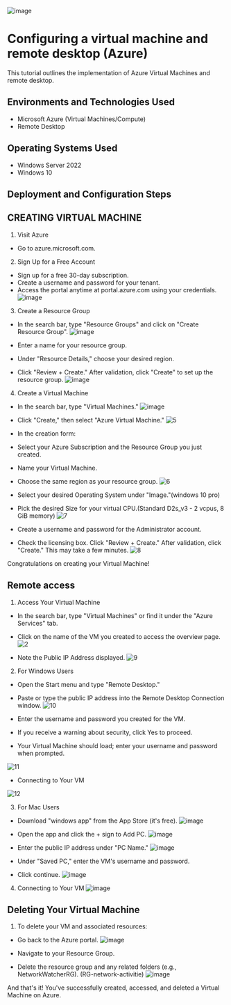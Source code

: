 ![image](https://github.com/user-attachments/assets/825f97d3-91e6-4be2-8faa-86842daaa297)
<h1>Configuring a virtual machine and remote desktop (Azure)</h1>
This tutorial outlines the implementation of Azure Virtual Machines and remote desktop.<br />



<h2>Environments and Technologies Used</h2>

- Microsoft Azure (Virtual Machines/Compute)
- Remote Desktop


<h2>Operating Systems Used </h2>

- Windows Server 2022
- Windows 10 



<h2>Deployment and Configuration Steps</h2>
<h2>CREATING VIRTUAL MACHINE</h2>


1. Visit Azure
- Go to azure.microsoft.com.

2. Sign Up for a Free Account
- Sign up for a free 30-day subscription.
- Create a username and password for your tenant.
- Access the portal anytime at portal.azure.com using your credentials.
![image](https://github.com/user-attachments/assets/d5a9425e-3cbc-4c8a-912d-2f26dd563064)






3. Create a Resource Group
- In the search bar, type "Resource Groups" and click on "Create Resource Group".
![image](https://github.com/user-attachments/assets/271e2e09-2af2-4348-9e7c-bd864858e460)



- Enter a name for your resource group.
- Under "Resource Details," choose your desired region.
- Click "Review + Create." After validation, click "Create" to set up the resource group.
![image](https://github.com/user-attachments/assets/c71578ab-49a2-4bf7-b7fa-a68b13d416b2)






4. Create a Virtual Machine
- In the search bar, type "Virtual Machines."
![image](https://github.com/user-attachments/assets/8d8e2657-b8b0-42d8-8e34-d7a850964cf6)


- Click "Create," then select "Azure Virtual Machine."
![5](https://github.com/user-attachments/assets/bd05f239-83fa-4165-9adc-d0429c30634f)


- In the creation form:
- Select your Azure Subscription and the Resource Group you just created.
- Name your Virtual Machine.
- Choose the same region as your resource group.
![6](https://github.com/user-attachments/assets/2e1dd41a-a87b-4307-933f-9a1b240ddddb)


- Select your desired Operating System under "Image."(windows 10 pro)
- Pick the desired Size for your virtual CPU.(Standard D2s_v3 - 2 vcpus, 8 GiB memory)
![7](https://github.com/user-attachments/assets/b507f7c0-020c-4422-af36-13ae0d1c48c1)


- Create a username and password for the Administrator account.
- Check the licensing box.
Click "Review + Create." After validation, click "Create." This may take a few minutes.
![8](https://github.com/user-attachments/assets/2ffc211a-3fd1-43a7-ae75-43f9858e5832)


Congratulations on creating your Virtual Machine!

 
 <h2>Remote access</h2>


1. Access Your Virtual Machine
- In the search bar, type "Virtual Machines" or find it under the "Azure Services" tab.
- Click on the name of the VM you created to access the overview page.
![2](https://github.com/user-attachments/assets/debace6b-08b1-49f4-b7d1-de67d03322cb)


- Note the Public IP Address displayed.
![9](https://github.com/user-attachments/assets/4723087e-a17f-450f-8cf2-b74019effc1c)






2. For Windows Users
- Open the Start menu and type "Remote Desktop."
- Paste or type the public IP address into the Remote Desktop Connection window.
![10](https://github.com/user-attachments/assets/14bbbfc9-e6df-4674-b9ea-b772c4081022)

- Enter the username and password you created for the VM.
- If you receive a warning about security, click Yes to proceed.
- Your Virtual Machine should load; enter your username and password when prompted.

![11](https://github.com/user-attachments/assets/b4607231-a43a-4acb-836e-499a51db01e6)


- Connecting to Your VM

![12](https://github.com/user-attachments/assets/38d529ff-9c4d-46cc-acf5-cd442e1f288e)





3. For Mac Users
- Download "windows app" from the App Store (it's free).
![image](https://github.com/user-attachments/assets/5225a579-c0df-471d-a912-30c2bce1459b)


- Open the app and click the + sign to Add PC.
![image](https://github.com/user-attachments/assets/a950947a-cc2d-404c-bb54-a1df316fdf06)


- Enter the public IP address under "PC Name."
![image](https://github.com/user-attachments/assets/b9c7114d-9459-4ba6-abe1-da0ec58dc4ae)



- Under "Saved PC," enter the VM's username and password.
- Click continue.
![image](https://github.com/user-attachments/assets/2a52a822-9186-450c-adb5-cb7fe9ae0578)

4. Connecting to Your VM
![image](https://github.com/user-attachments/assets/6773ccfd-31b0-40eb-bd90-161b7e6e8820)


<h2>Deleting Your Virtual Machine</h2>

1. To delete your VM and associated resources:
- Go back to the Azure portal.
![image](https://github.com/user-attachments/assets/c72b1037-3cbe-4e31-822a-fe81319e2124)

- Navigate to your Resource Group.
- Delete the resource group and any related folders (e.g., NetworkWatcherRG).
(RG-network-activitie)
![image](https://github.com/user-attachments/assets/ff63b762-f0b5-46d9-955e-1d537c2d9119)


And that's it! You've successfully created, accessed, and deleted a Virtual Machine on Azure.
